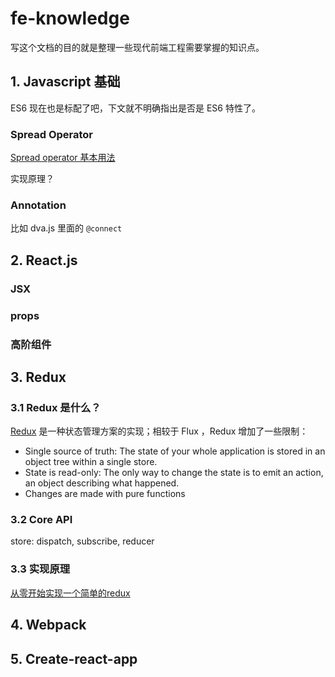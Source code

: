 # fe-knowledge
写这个文档的目的就是整理一些现代前端工程需要掌握的知识点。

## 1. Javascript 基础
ES6 现在也是标配了吧，下文就不明确指出是否是 ES6 特性了。

### Spread Operator
[Spread operator 基本用法](https://developer.mozilla.org/en-US/docs/Web/JavaScript/Reference/Operators/Spread_syntax)

实现原理？

### Annotation
比如 dva.js 里面的 `@connect`

## 2. React.js
### JSX

### props

### 高阶组件

## 3. Redux
### 3.1 Redux 是什么？
[Redux](https://redux.js.org/introduction) 是一种状态管理方案的实现；相较于 Flux ，Redux 增加了一些限制：
- Single source of truth: The state of your whole application is stored in an object tree within a single store.
- State is read-only: The only way to change the state is to emit an action, an object describing what happened.
- Changes are made with pure functions

### 3.2 Core API
store: dispatch, subscribe, reducer

### 3.3 实现原理
[从零开始实现一个简单的redux](https://juejin.im/post/5a1ebe3b51882575d42f2629)


## 4. Webpack

## 5. Create-react-app


